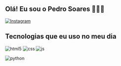 ## Olá! Eu sou o Pedro Soares 👨🏻‍💻
[![Instagram](https://img.shields.io/badge/Instagram-E4405F?style=for-the-badge&logo=instagram&logoColor=white)](https://instagram.com/pedrosoarescode)


## Tecnologias que eu uso no meu dia

<div style="display: inline_block">
  <img align="center" alt="html5" src="https://img.shields.io/badge/HTML5-E34F26?style=for-the-badge&logo=html5&logoColor=white" />
  
  <img align="center" alt="css" src="https://img.shields.io/badge/CSS3-1572B6?style=for-the-badge&logo=css3&logoColor=white" />
  
  <img align="center" alt="js" src="https://img.shields.io/badge/JavaScript-F7DF1E?style=for-the-badge&logo=javascript&logoColor=black" />
  
  <img aling= "center" alt= "python"
src="https://img.shields.io/badge/Python-3776AB?style=for-the-badge&logo=python&logoColor=white" />
</div>
